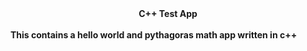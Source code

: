 <center><b>C++ Test App</b></center><br>
<b>This contains a hello world and pythagoras math app written in c++</b>
